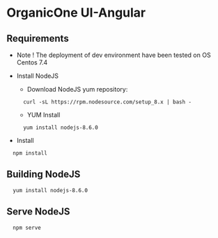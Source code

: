 OrganicOne UI-Angular
=============================


## Requirements
* Note ! The deployment of dev environment have been tested on OS Centos 7.4

*  Install NodeJS

   - Download NodeJS yum repository:

    ```
      curl -sL https://rpm.nodesource.com/setup_8.x | bash -
    ```

   - YUM Install

    ```
      yum install nodejs-8.6.0       
    ```


*  Install

```
  npm install       
```

## Building NodeJS
```
  yum install nodejs-8.6.0       
```

## Serve NodeJS
```
  npm serve      
```
